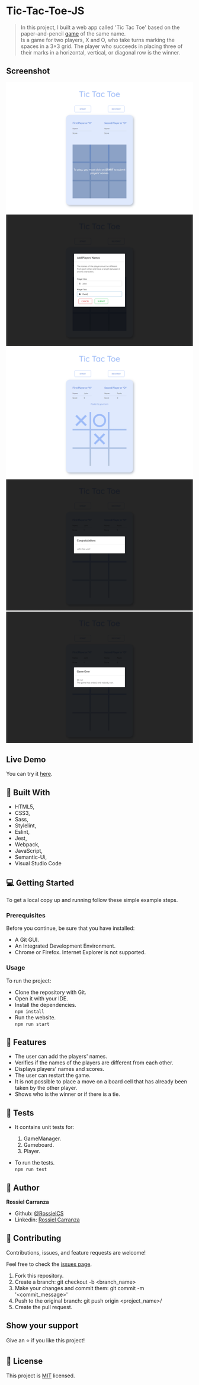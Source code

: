 # Tic-Tac-Toe-JS

> In this project, I built a web app called 'Tic Tac Toe' based on the paper-and-pencil [game](https://en.wikipedia.org/wiki/Tic-tac-toe) of the same name.   
Is a game for two players, X and O, who take turns marking the spaces in a 3×3 grid. The player who succeeds in placing three of their marks in a horizontal, vertical, or diagonal row is the winner.

## Screenshot
<img src="src\assets\images\tic-tac-toe00.png" alt="screenshot"/>
<img src="src\assets\images\tic-tac-toe01.png" alt="screenshot"/>
<img src="src\assets\images\tic-tac-toe02.png" alt="screenshot"/>
<img src="src\assets\images\tic-tac-toe03.png" alt="screenshot"/>
<img src="src\assets\images\tic-tac-toe04.png" alt="screenshot"/>

## Live Demo

You can try it [here](https://rossielcs-tic-tac-toe-js.netlify.app/).

## :hammer:  Built With

- HTML5,
- CSS3,
- Sass,
- Stylelint,
- Eslint,
- Jest,
- Webpack,
- JavaScript,
- Semantic-Ui,
- Visual Studio Code

## :computer: Getting Started

To get a local copy up and running follow these simple example steps.

### Prerequisites
Before you continue, be sure that you have installed:

- A Git GUI.
- An Integrated Development Environment.
- Chrome or Firefox. Internet Explorer is not supported. 

### Usage
To run the project:

- Clone the repository with Git.
- Open it with your IDE.
- Install the dependencies.  
`npm install`
- Run the website.   
`npm run start`

## :gem:  Features
* The user can add the players' names.
* Verifies if the names of the players are different from each other.
* Displays players' names and scores.
* The user can restart the game.
* It is not possible to place a move on a board cell that has already been taken by the other player.
* Shows who is the winner or if there is a tie.

## :memo: Tests
- It contains unit tests for:
  1. GameManager.
  2. Gameboard.
  3. Player.

- To run the tests.   
`npm run test`

## :woman:  Author

**Rossiel Carranza**

- Github: [@RossielCS](https://github.com/RossielCS)
- Linkedin: [Rossiel Carranza](https://www.linkedin.com/in/rossiel-carranza/)

## 🤝 Contributing

Contributions, issues, and feature requests are welcome!

Feel free to check the [issues page](issues/).

1. Fork this repository.
2. Create a branch: git checkout -b <branch_name>
3. Make your changes and commit them: git commit -m '<commit_message>'
4. Push to the original branch: git push origin <project_name>/<location>
5. Create the pull request.

## Show your support

Give an ⭐️ if you like this project!

## 📝  License

This project is [MIT](lic.url) licensed.
